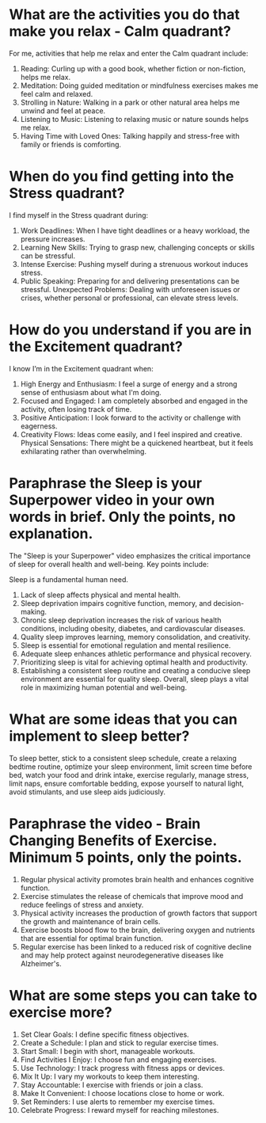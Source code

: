 # What are the activities you do that make you relax - Calm quadrant?

For me, activities that help me relax and enter the Calm quadrant include:
1. Reading: Curling up with a good book, whether fiction or non-fiction, helps me relax.
2. Meditation: Doing guided meditation or mindfulness exercises makes me feel calm and relaxed.
3. Strolling in Nature: Walking in a park or other natural area helps me unwind and feel at peace.
4. Listening to Music: Listening to relaxing music or nature sounds helps me relax.
5. Having Time with Loved Ones: Talking happily and stress-free with family or friends is comforting.

# When do you find getting into the Stress quadrant?

I find myself in the Stress quadrant during:
1. Work Deadlines: When I have tight deadlines or a heavy workload, the pressure increases.
2. Learning New Skills: Trying to grasp new, challenging concepts or skills can be stressful.
3. Intense Exercise: Pushing myself during a strenuous workout induces stress.
4. Public Speaking: Preparing for and delivering presentations can be stressful.
Unexpected Problems: Dealing with unforeseen issues or crises, whether personal or professional, can elevate stress levels.

# How do you understand if you are in the Excitement quadrant?

I know I’m in the Excitement quadrant when:
1. High Energy and Enthusiasm: I feel a surge of energy and a strong sense of enthusiasm about what I'm doing.
2. Focused and Engaged: I am completely absorbed and engaged in the activity, often losing track of time.
3. Positive Anticipation: I look forward to the activity or challenge with eagerness.
4. Creativity Flows: Ideas come easily, and I feel inspired and creative.
Physical Sensations: There might be a quickened heartbeat, but it feels exhilarating rather than overwhelming.

# Paraphrase the Sleep is your Superpower video in your own words in brief. Only the points, no explanation.
The "Sleep is your Superpower" video emphasizes the critical importance of sleep for overall health and well-being. Key points include:

Sleep is a fundamental human need.
1. Lack of sleep affects physical and mental health.
2. Sleep deprivation impairs cognitive function, memory, and decision-making.
3. Chronic sleep deprivation increases the risk of various health conditions, including obesity, diabetes, and cardiovascular diseases.
4. Quality sleep improves learning, memory consolidation, and creativity.
5. Sleep is essential for emotional regulation and mental resilience.
6. Adequate sleep enhances athletic performance and physical recovery.
7. Prioritizing sleep is vital for achieving optimal health and productivity.
8. Establishing a consistent sleep routine and creating a conducive sleep environment are essential for quality sleep.
Overall, sleep plays a vital role in maximizing human potential and well-being.
﻿
# What are some ideas that you can implement to sleep better?
To sleep better, stick to a consistent sleep schedule, create a relaxing bedtime routine, optimize your sleep environment, limit screen time before bed, watch your food and drink intake, exercise regularly, manage stress, limit naps, ensure comfortable bedding, expose yourself to natural light, avoid stimulants, and use sleep aids judiciously.

# Paraphrase the video - Brain Changing Benefits of Exercise. Minimum 5 points, only the points.
1. Regular physical activity promotes brain health and enhances cognitive function.
2. Exercise stimulates the release of chemicals that improve mood and reduce feelings of stress and anxiety.
3. Physical activity increases the production of growth factors that support the growth and maintenance of brain cells.
4. Exercise boosts blood flow to the brain, delivering oxygen and nutrients that are essential for optimal brain function.
5. Regular exercise has been linked to a reduced risk of cognitive decline and may help protect against neurodegenerative diseases like Alzheimer's.

# What are some steps you can take to exercise more?
1. Set Clear Goals: I define specific fitness objectives.
2. Create a Schedule: I plan and stick to regular exercise times.
3. Start Small: I begin with short, manageable workouts.
4. Find Activities I Enjoy: I choose fun and engaging exercises.
5. Use Technology: I track progress with fitness apps or devices.
6. Mix It Up: I vary my workouts to keep them interesting.
7. Stay Accountable: I exercise with friends or join a class.
8. Make It Convenient: I choose locations close to home or work.
9. Set Reminders: I use alerts to remember my exercise times.
10. Celebrate Progress: I reward myself for reaching milestones.
